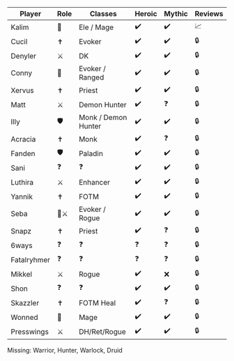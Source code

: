 | Player | Role | Classes | Heroic | Mythic | Reviews |
| --- | --- | --- | --- | --- | --- |
| Kalim | 🧙 | Ele / Mage | ✔️ | ✔️ | 📈 |
| Cucil | ✝️ | Evoker | ✔️ | ✔️ | 🔒 |
| Denyler | ⚔️ | DK | ✔️ | ✔️ | 🔒 |
| Conny | 🧙 | Evoker / Ranged | ✔️ | ✔️ | 🔒 |
| Xervus | ✝️ | Priest | ✔️ | ✔️ | 🔒 |
| Matt | ⚔️ | Demon Hunter | ✔️ | ❓ | 🔒 |
| Illy | 🛡️ | Monk / Demon Hunter | ✔️ | ✔️ | 🔒 |
| Acracia | ✝️ | Monk | ✔️ | ❓ | 🔒 |
| Fanden | 🛡️ | Paladin | ✔️ | ✔️ | 🔒 |
| Sani | ❓ | ❓ | ✔️ | ✔️ | 🔒 |
| Luthira | ⚔️ | Enhancer | ✔️ | ✔️ | 🔒 |
| Yannik | ✝️ | FOTM | ✔️ | ✔️ | 🔒 |
| Seba | 🧙⚔️ | Evoker / Rogue | ✔️ | ✔️ | 🔒 |
| Snapz | ✝️ | Priest | ✔️ | ❓ | 🔒 |
| 6ways | ❓ | ❓ | ❓ | ❓ | 🔒 |
| Fatalryhmer | ❓ | ❓ | ❓ | ❓ | 🔒 |
| Mikkel | ⚔️ | Rogue | ✔️ | ❌ | 🔒 |
| Shon | ❓ | ❓ | ✔️ | ✔️ | 🔒 |
| Skazzler | ✝️ | FOTM Heal | ✔️ | ❓ | 🔒 |
| Wonned | 🧙 | Mage | ✔️ | ✔️ | 🔒 |
| Presswings | ⚔️ | DH/Ret/Rogue | ✔️ | ✔️ | 🔒 |

Missing: Warrior, Hunter, Warlock, Druid
